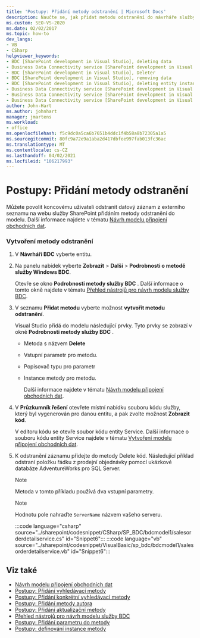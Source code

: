 ```yaml
---
title: 'Postupy: Přidání metody odstranění | Microsoft Docs'
description: Naučte se, jak přidat metodu odstranění do návrháře služby BDC v aplikaci Visual Studio, takže koncový uživatel může odstranit záznam dat z externího seznamu na webu služby SharePoint.
ms.custom: SEO-VS-2020
ms.date: 02/02/2017
ms.topic: how-to
dev_langs:
- VB
- CSharp
helpviewer_keywords:
- BDC [SharePoint development in Visual Studio], deleting data
- Business Data Connectivity service [SharePoint development in Visual Studio], Deleter
- BDC [SharePoint development in Visual Studio], Deleter
- BDC [SharePoint development in Visual Studio], removing data
- BDC [SharePoint development in Visual Studio], deleting entity instances
- Business Data Connectivity service [SharePoint development in Visual Studio], deleting entity instances
- Business Data Connectivity service [SharePoint development in Visual Studio], deleting data
- Business Data Connectivity service [SharePoint development in Visual Studio], removing data
author: John-Hart
ms.author: johnhart
manager: jmartens
ms.workload:
- office
ms.openlocfilehash: f5c9dc0a5ca6b7651b4ddc1f4b58a8b72305a1a5
ms.sourcegitcommit: 80fc9a72e9a1aba2d417dbfee997fab013fc36ac
ms.translationtype: MT
ms.contentlocale: cs-CZ
ms.lasthandoff: 04/02/2021
ms.locfileid: "106217993"
---
```

# <a name="how-to-add-a-deleter-method"></a>Postupy: Přidání metody odstranění
  Můžete povolit koncovému uživateli odstranit datový záznam z externího seznamu na webu služby SharePoint přidáním metody odstranění do modelu. Další informace najdete v tématu [Návrh modelu připojení obchodních dat](../sharepoint/designing-a-business-data-connectivity-model.md).

### <a name="to-create-a-deleter-method"></a>Vytvoření metody odstranění

1. V **Návrháři BDC** vyberte entitu.

2. Na panelu nabídek vyberte **Zobrazit**  >  **Další**  >  **Podrobnosti o metodě služby Windows BDC**.

    Otevře se okno **Podrobnosti metody služby BDC** . Další informace o tomto okně najdete v tématu [Přehled nástrojů pro návrh modelu služby BDC](../sharepoint/bdc-model-design-tools-overview.md).

3. V seznamu **Přidat metodu** vyberte možnost **vytvořit metodu odstranění**.

    Visual Studio přidá do modelu následující prvky. Tyto prvky se zobrazí v okně **Podrobnosti metody služby BDC** .

   - Metoda s názvem **Delete**

   - Vstupní parametr pro metodu.

   - Popisovač typu pro parametr

   - Instance metody pro metodu.

     Další informace najdete v tématu [Návrh modelu připojení obchodních dat](../sharepoint/designing-a-business-data-connectivity-model.md).

4. V **Průzkumník řešení** otevřete místní nabídku souboru kódu služby, který byl vygenerován pro danou entitu, a pak zvolte možnost **Zobrazit kód**.

    V editoru kódu se otevře soubor kódu entity Service. Další informace o souboru kódu entity Service najdete v tématu [Vytvoření modelu připojení obchodních dat](../sharepoint/creating-a-business-data-connectivity-model.md).

5. K odstranění záznamu přidejte do metody Delete kód. Následující příklad odstraní položku řádku z prodejní objednávky pomocí ukázkové databáze AdventureWorks pro SQL Server.

   > [!NOTE]
   > Metoda v tomto příkladu používá dva vstupní parametry.

   > [!NOTE]
   > Hodnotu pole nahraďte `ServerName` názvem vašeho serveru.

    :::code language="csharp" source="../sharepoint/codesnippet/CSharp/SP_BDC/bdcmodel1/salesorderdetailservice.cs" id="Snippet6":::
    :::code language="vb" source="../sharepoint/codesnippet/VisualBasic/sp_bdc/bdcmodel1/salesorderdetailservice.vb" id="Snippet6":::

## <a name="see-also"></a>Viz také
- [Návrh modelu připojení obchodních dat](../sharepoint/designing-a-business-data-connectivity-model.md)
- [Postupy: Přidání vyhledávací metody](../sharepoint/how-to-add-a-finder-method.md)
- [Postupy: Přidání konkrétní vyhledávací metody](../sharepoint/how-to-add-a-specific-finder-method.md)
- [Postupy: Přidání metody autora](../sharepoint/how-to-add-a-creator-method.md)
- [Postupy: Přidání aktualizační metody](../sharepoint/how-to-add-an-updater-method.md)
- [Přehled nástrojů pro návrh modelu služby BDC](../sharepoint/bdc-model-design-tools-overview.md)
- [Postupy: Přidání parametru do metody](../sharepoint/how-to-add-a-parameter-to-a-method.md)
- [Postupy: definování instance metody](../sharepoint/how-to-define-a-method-instance.md)
